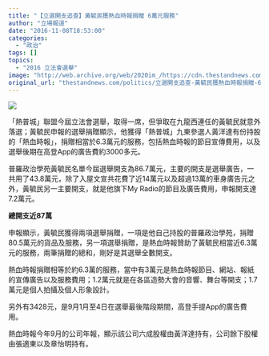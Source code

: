```yaml
---
title: "【立選開支追查】黃毓民獲熱血時報捐贈 6萬元服務"
author: "立場報道"
date: "2016-11-08T18:53:00"
categories:
  - "政治"
tags: []
topics:
  - "2016 立法會選舉"
image: "http://web.archive.org/web/2020im_/https://cdn.thestandnews.com/media/photos/cache/IMG_0105_n7mFL_1200x0.png"
original_url: "thestandnews.com/politics/立選開支追查-黃毓民獲熱血時報捐贈-6萬元服務"
---
```

![](http://web.archive.org/web/2020im_/https://cdn.thestandnews.com/media/photos/cache/IMG_0105_n7mFL_1200x0.png)

「熱普城」聯盟今屆立法會選舉，取得一席，但爭取在九龍西連任的黃毓民就意外落選；黃毓民申報的選舉捐贈顯示，他獲得「熱普城」九東參選人黃洋達有份持股的「熱血時報」，捐贈相當於6.3萬元的服務，包括熱血時報的節目宣傳費用，以及選舉後期在高登App的廣告費約3000多元。

普羅政治學苑黃毓民名單今屆選舉開支為86.7萬元，主要的開支是選舉廣告，一共用了43.8萬元，除了入屋文宣共花費了近14萬元以及超過13萬的車身廣告元之外，黃毓民另一主要開支，就是他旗下My Radio的節目及廣告費用，申報開支達7.2萬元。

**總開支近87萬**

申報顯示，黃毓民獲得兩項選舉捐贈，一項是他自己持股的普羅政治學苑，捐贈80.5萬元的貨品及服務，另一項選舉捐贈，是熱血時報贊助了黃毓民相當近6.3萬元的服務，兩筆捐贈的總和，剛好是其選舉全數開支。

熱血時報捐贈相等於約6.3萬的服務，當中有3萬元是熱血時報節目、網站、報紙的宣傳廣告以及服務費用；1.2萬元就是在各區造勢大會的音響、舞台等開支；1.7萬元是個人拍攝及個人形象設計。

另外有3428元，是9月1月至4日在選舉最後階段期間，高登手提App的廣告費用。

熱血時報今年9月的公司年報，顯示該公司六成股權由黃洋達持有，公司餘下股權由張適東以及章怡明持有。
